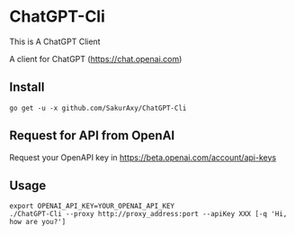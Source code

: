 ChatGPT-Cli
======================
This is A ChatGPT Client

A client for ChatGPT (https://chat.openai.com)

Install
----------------------
    go get -u -x github.com/SakurAxy/ChatGPT-Cli

Request for API from OpenAI
----------------------
Request your OpenAPI key in https://beta.openai.com/account/api-keys

Usage
----------------------
    export OPENAI_API_KEY=YOUR_OPENAI_API_KEY
    ./ChatGPT-Cli --proxy http://proxy_address:port --apiKey XXX [-q 'Hi, how are you?']
